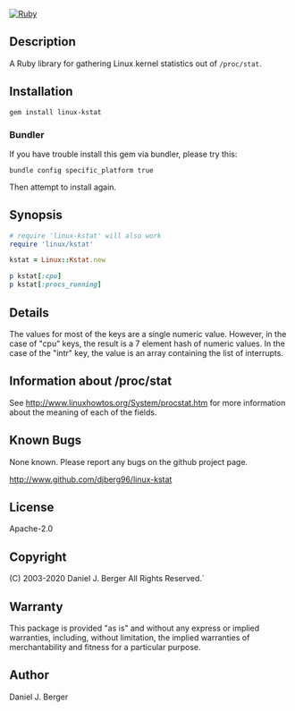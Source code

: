 [![Ruby](https://github.com/djberg96/linux-kstat/actions/workflows/ruby.yml/badge.svg)](https://github.com/djberg96/linux-kstat/actions/workflows/ruby.yml)

## Description

A Ruby library for gathering Linux kernel statistics out of `/proc/stat`.

## Installation

`gem install linux-kstat`

### Bundler

If you have trouble install this gem via bundler, please try this:

  `bundle config specific_platform true`

Then attempt to install again.

## Synopsis
```ruby
# require 'linux-kstat' will also work
require 'linux/kstat'

kstat = Linux::Kstat.new

p kstat[:cpu]
p kstat[:procs_running]
```

## Details

The values for most of the keys are a single numeric value. However, in the
case of "cpu" keys, the result is a 7 element hash of numeric values. In
the case of the "intr" key, the value is an array containing the list of
interrupts.

## Information about /proc/stat

See http://www.linuxhowtos.org/System/procstat.htm for more information
about the meaning of each of the fields.

## Known Bugs

None known. Please report any bugs on the github project page.

http://www.github.com/djberg96/linux-kstat

## License

Apache-2.0

## Copyright

(C) 2003-2020 Daniel J. Berger
All Rights Reserved.`

## Warranty

This package is provided "as is" and without any express or
implied warranties, including, without limitation, the implied
warranties of merchantability and fitness for a particular purpose.

## Author

Daniel J. Berger
